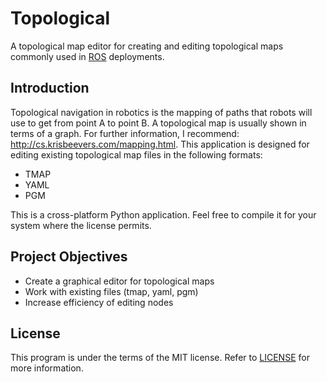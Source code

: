# Topological
A topological map editor for creating and editing topological maps commonly used in [ROS](https://www.ros.org/) deployments. 

## Introduction
Topological navigation in robotics is the mapping of paths that robots will use to get from point A to point B. A topological 
map is usually shown in terms of a graph. For further information, I recommend: http://cs.krisbeevers.com/mapping.html. 
This application is designed for editing existing topological map files in the following formats:

 * TMAP
 * YAML
 * PGM
 
 This is a cross-platform Python application. Feel free to compile it for your system where the license permits. 

## Project Objectives
 * Create a graphical editor for topological maps
 * Work with existing files (tmap, yaml, pgm)
 * Increase efficiency of editing nodes
 
## License
This program is under the terms of the MIT license. Refer to [LICENSE](LICENSE) for more information.
